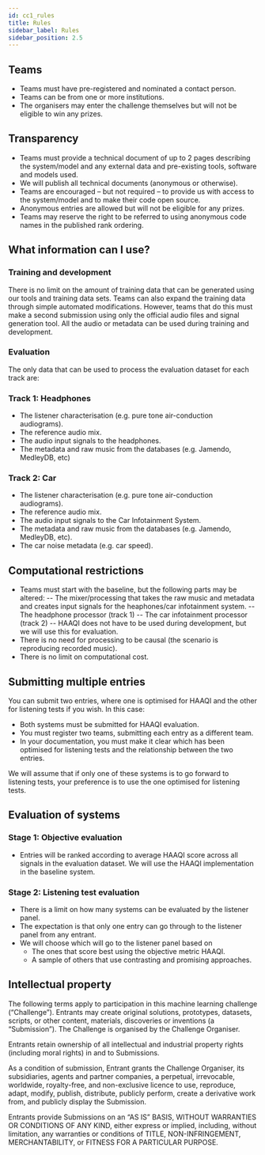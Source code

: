 ```yaml
---
id: cc1_rules
title: Rules
sidebar_label: Rules
sidebar_position: 2.5
---
```



## Teams

- Teams must have pre-registered and nominated a contact person.
- Teams can be from one or more institutions.
- The organisers may enter the challenge themselves but will not be eligible to win any prizes.

## Transparency

- Teams must provide a technical document of up to 2 pages describing the system/model and any external data and pre-existing tools, software and models used.
- We will publish all technical documents (anonymous or otherwise).
- Teams are encouraged – but not required – to provide us with access to the system/model and to make their code open source.
- Anonymous entries are allowed but will not be eligible for any prizes.
- Teams may reserve the right to be referred to using anonymous code names in the published rank ordering.

## What information can I use?

### Training and development

There is no limit on the amount of training data that can be generated using our tools and training data sets. Teams can also expand the training data through simple automated modifications. However, teams that do this must make a second submission using only the official audio files and signal generation tool. All the audio or metadata can be used during training and development.

### Evaluation

The only data that can be used to process the evaluation dataset for each track are:

### Track 1: Headphones

- The listener characterisation (e.g. pure tone air-conduction audiograms).
- The reference audio mix.
- The audio input signals to the headphones.
- The metadata and raw music from the databases (e.g. Jamendo, MedleyDB, etc)

### Track 2: Car

- The listener characterisation (e.g. pure tone air-conduction audiograms).
- The reference audio mix.
- The audio input signals to the Car Infotainment System.
- The metadata and raw music from the databases (e.g. Jamendo, MedleyDB, etc).
- The car noise metadata (e.g. car speed).

## Computational restrictions

- Teams must start with the baseline, but the following parts may be altered:
-- The mixer/processing that takes the raw music and metadata and creates input signals for the heaphones/car infotainment system.
-- The headphone processor (track 1)
-- The car infotainment processor (track 2)
-- HAAQI does not have to be used during development, but we will use this for evaluation.
- There is no need for processing to be causal (the scenario is reproducing recorded music).
- There is no limit on computational cost.

## Submitting multiple entries

You can submit two entries, where one is optimised for HAAQI and the other for listening tests if you wish. In this case:

- Both systems must be submitted for HAAQI evaluation.
- You must register two teams, submitting each entry as a different team.
- In your documentation, you must make it clear which has been optimised for listening tests and the relationship between the two entries.

We will assume that if only one of these systems is to go forward to listening tests, your preference is to use the one optimised for listening tests.

## Evaluation of systems

### Stage 1: Objective evaluation

- Entries will be ranked according to average HAAQI score across all signals in the evaluation dataset. We will use the HAAQI implementation in the baseline system.

### Stage 2: Listening test evaluation

- There is a limit on how many systems can be evaluated by the listener panel.
- The expectation is that only one entry can go through to the listener panel from any entrant.
- We will choose which will go to the listener panel based on
   - The ones that score best using the objective metric HAAQI.
   - A sample of others that use contrasting and promising approaches.

## Intellectual property

The following terms apply to participation in this machine learning challenge (“Challenge”). Entrants may create original solutions, prototypes, datasets, scripts, or other content, materials, discoveries or inventions (a “Submission”). The Challenge is organised by the Challenge Organiser.

Entrants retain ownership of all intellectual and industrial property rights (including moral rights) in and to Submissions.

As a condition of submission, Entrant grants the Challenge Organiser, its subsidiaries, agents and partner companies, a perpetual, irrevocable, worldwide, royalty-free, and non-exclusive licence to use, reproduce, adapt, modify, publish, distribute, publicly perform, create a derivative work from, and publicly display the Submission.

Entrants provide Submissions on an “AS IS” BASIS, WITHOUT WARRANTIES OR CONDITIONS OF ANY KIND, either express or implied, including, without limitation, any warranties or conditions of TITLE, NON-INFRINGEMENT, MERCHANTABILITY, or FITNESS FOR A PARTICULAR PURPOSE.
